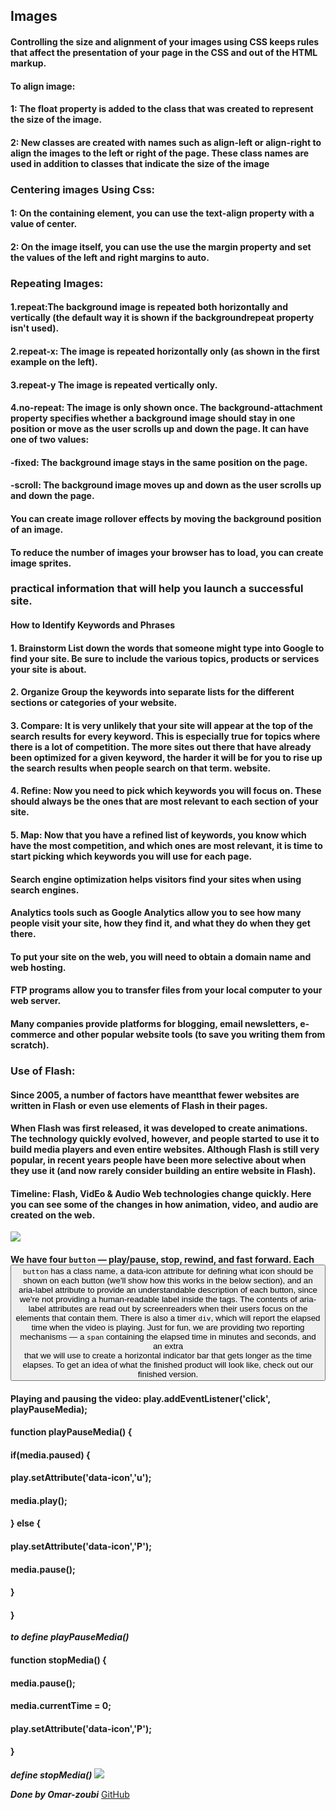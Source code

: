 ## Images
####  Controlling the size and alignment of your images using CSS keeps rules that affect the presentation of your page in the CSS and out of the HTML markup.

#### To align image:
#### 1: The float property is added to the class that was created to represent the size of the image.
#### 2: New classes are created with names such as align-left or align-right to align the images to the left or right of the page. These class names are used in addition to classes that indicate the size of the image

### Centering images Using Css:
#### 1: On the containing element, you can use the text-align property with a value of center.
#### 2: On the image itself, you can use the use the margin property and set the values of the left and right margins to auto.

### Repeating Images:
#### 1.repeat:The background image is repeated both horizontally and vertically (the default way it is shown if the backgroundrepeat property isn't used).
#### 2.repeat-x: The image is repeated horizontally only (as shown in the first example on the left).
#### 3.repeat-y The image is repeated vertically only.
#### 4.no-repeat: The image is only shown once. The background-attachment property specifies whether a background image should stay in one position or move as the user scrolls up and down the page. It can have one of two values:
####  -fixed: The background image stays in the same position on the page. 
#### -scroll: The background image moves up and down as the user scrolls up and down the page.


#### You can create image rollover effects by moving the background position of an image.
#### To reduce the number of images your browser has to load, you can create image sprites.

### practical information that will help you launch a successful site.

#### How to Identify Keywords and Phrases
#### 1. Brainstorm List down the words that someone might type into Google to find your site. Be sure to include the various topics, products or services your site is about.
#### 2. Organize Group the keywords into separate lists for the different sections or categories of your website.
#### 3. Compare: It is very unlikely that your site will appear at the top of the search results for every keyword. This is especially true for topics where there is a lot of competition. The more sites out there that have already been optimized for a given keyword, the harder it will be for you to rise up the search results when people search on that term. website.
#### 4. Refine: Now you need to pick which keywords you will focus on. These should always be the ones that are most relevant to each section of your site.
#### 5. Map: Now that you have a refined list of keywords, you know which have the most competition, and which ones are most relevant, it is time to start picking which keywords you will use for each page.


#### Search engine optimization helps visitors find your sites when using search engines.
#### Analytics tools such as Google Analytics allow you to see how many people visit your site, how they find it, and what they do when they get there.
#### To put your site on the web, you will need to obtain a domain name and web hosting.
#### FTP programs allow you to transfer files from your local computer to your web server.
#### Many companies provide platforms for blogging, email newsletters, e-commerce and other popular website tools (to save you writing them from scratch).


### Use of Flash:
#### Since 2005, a number of factors have meantthat fewer websites are written in Flash or even use elements of Flash in their pages.
#### When Flash was first released, it was developed to create animations. The technology quickly evolved, however, and people started to use it to build media players and even entire websites. Although Flash is still very popular, in recent years people have been more selective about when they use it (and now rarely consider building an entire website in Flash).

#### Timeline: Flash, VidEo & Audio Web technologies change quickly. Here you can see some of the changes in how animation, video, and audio are created on the web.
![](https://raw.githubusercontent.com/aleen42/PersonalWiki/docs/Programming/HTML/flash_video_audio/timeline.png)


#### We have four `button` — play/pause, stop, rewind, and fast forward. Each <button> `button` has a class name, a data-icon attribute for defining what icon should be shown on each button (we'll show how this works in the below section), and an aria-label attribute to provide an understandable description of each button, since we're not providing a human-readable label inside the tags. The contents of aria-label attributes are read out by screenreaders when their users focus on the elements that contain them. There is also a timer `div`, which will report the elapsed time when the video is playing. Just for fun, we are providing two reporting mechanisms — a `span` containing the elapsed time in minutes and seconds, and an extra <div> that we will use to create a horizontal indicator bar that gets longer as the time elapses. To get an idea of what the finished product will look like, check out our finished version.

#### Playing and pausing the video: play.addEventListener('click', playPauseMedia);

#### function playPauseMedia() {
####    if(media.paused) {
####      play.setAttribute('data-icon','u');
####      media.play();
####    } else {
####      play.setAttribute('data-icon','P');
####      media.pause();
####    }
####   }
***to define playPauseMedia()***

#### function stopMedia() {
####    media.pause();
####    media.currentTime = 0;
####    play.setAttribute('data-icon','P');
####   }
***define stopMedia()***
![](https://bashooka.com/wp-content/uploads/2012/10/html5-vid-7.jpg)

***Done by Omar-zoubi***
[GitHub](https://github.com/Omar-zoubi)
